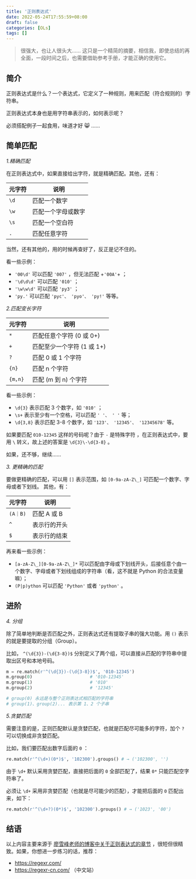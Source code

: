 ```yaml
---
title: '正则表达式'
date: 2022-05-24T17:55:59+08:00
draft: false
categories: [OLs]
tags: []
---
```


> 很强大，也让人很头大…… 这只是一个精简的摘要，相信我，即使总结的再全面，一段时间之后，也需要借助参考手册，才能正确的使用它。

<!--more-->

## 简介

正则表达式是什么？一个表达式，它定义了一种规则，用来匹配（符合规则的）字符串。

正则表达式本身也是用字符串表示的，如何表示呢？

<div class="oh-essay">
必须搭配例子一起食用，味道才好 😸 ……
</div>

## 简单匹配

_1.精确匹配_

在正则表达式中，如果直接给出字符，就是精确匹配。其他，还有：

| 元字符 | 说明               |
|--------|------------------|
| `\d`   | 匹配一个数字       |
| `\w`   | 匹配一个字母或数字 |
| `\s`   | 匹配一个空白符     |
| `.`    | 匹配任意字符       |

<div class="oh-essay">
当然，还有其他的，用的时候再查好了，反正是记不住的。
</div>

看一些示例：

-   `'00\d'` 可以匹配 `'007'` ，但无法匹配 +`'00A'`+ ；
-   `'\d\d\d'` 可以匹配 `'010'` ；
-   `'\w\w\d'` 可以匹配 `'py3'` ；
-   `'py.'` 可以匹配 `'pyc'、 'pyo'、 'py!'` 等等。

_2.匹配变长字符_

| 元字符  | 说明                       |
|---------|--------------------------|
| `*`     | 匹配任意个字符 (0 或 0+)   |
| `+`     | 匹配至少一个字符 (1 或 1+) |
| `?`     | 匹配 0 或 1 个字符         |
| `{n}`   | 匹配 n 个字符              |
| `{m,n}` | 匹配 (m 到 n) 个字符       |

看一些示例：

-   `\d{3}` 表示匹配 3 个数字，如 `'010'` ；
-   `\s+` 表示至少有一个空格，可以匹配 `' '、 ' '` 等；
-   `\d{3,8}` 表示匹配 3-8 个数字，如 `'123'、 '12345'、 '12345678'` 等。

如果要匹配 `010-12345` 这样的号码呢？由于 `-` 是特殊字符 ，在正则表达式中，要用 `\` 转义，故上述的答案是 `\d{3}\-\d{3-8}` 。

如果，还不够，继续……

_3. 更精确的匹配_

要做更精确的匹配，可以用 `[]` 表示范围，如 `[0-9a-zA-Z\_]` 可匹配一个数字、字母或者下划线。 其他，有：

| 元字符  | 说明         |
|---------|------------|
| `(A｜B)` | 匹配 A 或 B  |
| `^`     | 表示行的开头 |
| `$`     | 表示行的结束 |

再来看一些示例：

-   `[a-zA-Z\_][0-9a-zA-Z\_]*` 可以匹配由字母或下划线开头，后接任意个由一个数字、字母或者下划线组成的字符串（看，这不就是 Python 的合法变量嘛）；
-   `(P|p)ython` 可以匹配 `'Python'` 或者 `'python'` 。

## 进阶

_4. 分组_

除了简单地判断是否匹配之外，正则表达式还有提取子串的强大功能。用 `()` 表示的就是要提取的分组（Group）。

比如， `^(\d{3})-(\d{3-8})$` 分别定义了两个组，可以直接从匹配的字符串中提取出区号和本地号码。

```py
m = re.match(r'^(\d{3})-(\d{3-8})$', '010-12345')
m.group(0)                      # '010-12345'
m.group(1)                      # '010'
m.group(2)                      # '12345'

# group(0) 永远是与整个正则表达式相匹配的字符串
# group(1)、group(2)... 表示第 1、2 个子串
```

_5.贪婪匹配_

需要注意的是，正则匹配默认是贪婪匹配，也就是匹配尽可能多的字符，加个 `?` 可以切换成非贪婪匹配。

比如，我们要匹配出数字后面的 `0` ：

```py
re.match(r'^(\d+)(0*)$', '102300').groups() # → ('102300', '')
```

由于 `\d+` 默认采用贪婪匹配，直接把后面的 `0` 全部匹配了，结果 `0*` 只能匹配空字符串了。

必须让 `\d+` 采用非贪婪匹配（也就是尽可能少的匹配），才能把后面的 `0` 匹配出来，如下：

```py
re.match(r'^(\d+?)(0*)$', '102300').groups() # → ('1023', '00')
```

## 结语

以上内容主要来源于 [廖雪峰老师的博客中关于正则表达式的章节](https://www.liaoxuefeng.com/wiki/1016959663602400/1017639890281664) ，很短但很精致。如果，你想进一步练习的话，推荐：

-   https://regexr.com/
-   https://regexr-cn.com/ （中文站）

